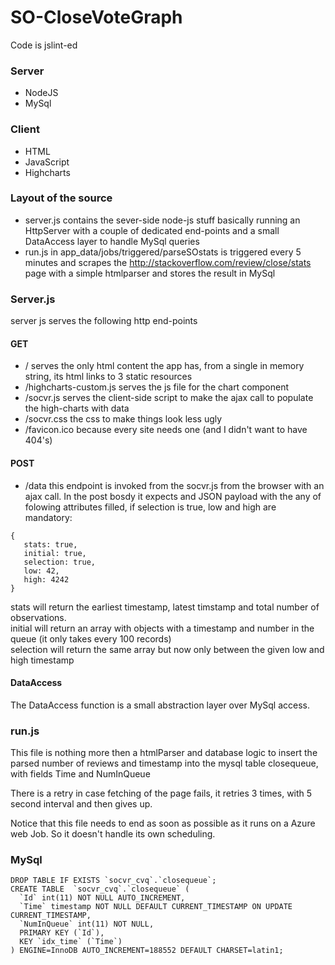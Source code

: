 # SO-CloseVoteGraph

Code is jslint-ed 

### Server

- NodeJS
- MySql

### Client

- HTML
- JavaScript
- Highcharts

### Layout of the source

- server.js contains the sever-side node-js stuff basically running an HttpServer with a couple of dedicated end-points and a small DataAccess layer to handle MySql queries  
-  run.js in app_data/jobs/triggered/parseSOstats  is triggered every 5 minutes and scrapes the http://stackoverflow.com/review/close/stats page with a simple htmlparser and stores the result in MySql

### Server.js

server js serves the following http end-points 

#### GET

- / serves the only html content the app has, from a single in memory string, its html links to 3 static resources
- /highcharts-custom.js serves the js file for the chart component
- /socvr.js serves the client-side script to make the ajax call to populate the high-charts with data
- /socvr.css the css to make things look less ugly
- /favicon.ico because every site needs one (and I didn't want to have 404's)

#### POST

- /data this endpoint is invoked from the socvr.js from the browser with an ajax call. In the post bosdy it expects and JSON payload with the any of folowing attributes filled, if selection is true, low and high are mandatory:
 ```
 {
    stats: true,
    initial: true,
    selection: true,
    low: 42,
    high: 4242
 }
 ```
stats  will return the earliest timestamp, latest timstamp and total number of observations.  
initial will return an array with objects with a timestamp and number in the queue (it only takes every 100 records)  
selection will return the same array but now only between the given low and high timestamp  

#### DataAccess

The DataAccess function is a small abstraction layer over MySql access. 

### run.js

This file is nothing more then a htmlParser and database logic to insert the parsed number of reviews and timestamp into the mysql table closequeue, with fields Time and NumInQueue

There is a retry in case fetching of the page fails, it retries 3 times, with 5 second interval and then gives up.

Notice that this file needs to end as soon as possible as it runs on a Azure web Job. So it doesn't handle its own scheduling.

### MySql

```
DROP TABLE IF EXISTS `socvr_cvq`.`closequeue`;
CREATE TABLE  `socvr_cvq`.`closequeue` (
  `Id` int(11) NOT NULL AUTO_INCREMENT,
  `Time` timestamp NOT NULL DEFAULT CURRENT_TIMESTAMP ON UPDATE CURRENT_TIMESTAMP,
  `NumInQueue` int(11) NOT NULL,
  PRIMARY KEY (`Id`),
  KEY `idx_time` (`Time`)
) ENGINE=InnoDB AUTO_INCREMENT=188552 DEFAULT CHARSET=latin1;
```







